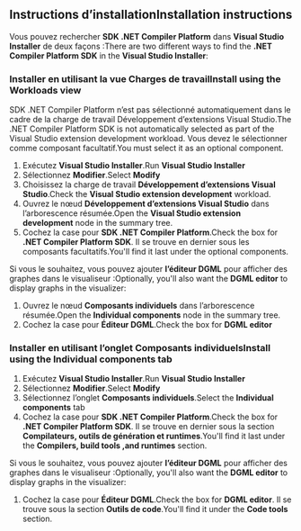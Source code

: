 ## <a name="installation-instructions"></a><span data-ttu-id="37201-101">Instructions d’installation</span><span class="sxs-lookup"><span data-stu-id="37201-101">Installation instructions</span></span> 

<span data-ttu-id="37201-102">Vous pouvez rechercher **SDK .NET Compiler Platform** dans **Visual Studio Installer** de deux façons :</span><span class="sxs-lookup"><span data-stu-id="37201-102">There are two different ways to find the **.NET Compiler Platform SDK** in the **Visual Studio Installer**:</span></span>

### <a name="install-using-the-workloads-view"></a><span data-ttu-id="37201-103">Installer en utilisant la vue Charges de travail</span><span class="sxs-lookup"><span data-stu-id="37201-103">Install using the Workloads view</span></span>

<span data-ttu-id="37201-104">SDK .NET Compiler Platform n’est pas sélectionné automatiquement dans le cadre de la charge de travail Développement d’extensions Visual Studio.</span><span class="sxs-lookup"><span data-stu-id="37201-104">The .NET Compiler Platform SDK is not automatically selected as part of the Visual Studio extension development workload.</span></span> <span data-ttu-id="37201-105">Vous devez le sélectionner comme composant facultatif.</span><span class="sxs-lookup"><span data-stu-id="37201-105">You must select it as an optional component.</span></span>

1. <span data-ttu-id="37201-106">Exécutez **Visual Studio Installer**.</span><span class="sxs-lookup"><span data-stu-id="37201-106">Run **Visual Studio Installer**</span></span> 
1. <span data-ttu-id="37201-107">Sélectionnez **Modifier**.</span><span class="sxs-lookup"><span data-stu-id="37201-107">Select **Modify**</span></span> 
1. <span data-ttu-id="37201-108">Choisissez la charge de travail **Développement d’extensions Visual Studio**.</span><span class="sxs-lookup"><span data-stu-id="37201-108">Check the **Visual Studio extension development** workload.</span></span>
1. <span data-ttu-id="37201-109">Ouvrez le nœud **Développement d’extensions Visual Studio** dans l’arborescence résumée.</span><span class="sxs-lookup"><span data-stu-id="37201-109">Open the **Visual Studio extension development** node in the summary tree.</span></span>
1. <span data-ttu-id="37201-110">Cochez la case pour **SDK .NET Compiler Platform**.</span><span class="sxs-lookup"><span data-stu-id="37201-110">Check the box for **.NET Compiler Platform SDK**.</span></span> <span data-ttu-id="37201-111">Il se trouve en dernier sous les composants facultatifs.</span><span class="sxs-lookup"><span data-stu-id="37201-111">You'll find it last under the optional components.</span></span>

<span data-ttu-id="37201-112">Si vous le souhaitez, vous pouvez ajouter **l’éditeur DGML** pour afficher des graphes dans le visualiseur :</span><span class="sxs-lookup"><span data-stu-id="37201-112">Optionally, you'll also want the **DGML editor** to display graphs in the visualizer:</span></span>

1. <span data-ttu-id="37201-113">Ouvrez le nœud **Composants individuels** dans l’arborescence résumée.</span><span class="sxs-lookup"><span data-stu-id="37201-113">Open the **Individual components** node in the summary tree.</span></span>
1. <span data-ttu-id="37201-114">Cochez la case pour **Éditeur DGML**.</span><span class="sxs-lookup"><span data-stu-id="37201-114">Check the box for **DGML editor**</span></span>

### <a name="install-using-the-individual-components-tab"></a><span data-ttu-id="37201-115">Installer en utilisant l’onglet Composants individuels</span><span class="sxs-lookup"><span data-stu-id="37201-115">Install using the Individual components tab</span></span>

1. <span data-ttu-id="37201-116">Exécutez **Visual Studio Installer**.</span><span class="sxs-lookup"><span data-stu-id="37201-116">Run **Visual Studio Installer**</span></span> 
1. <span data-ttu-id="37201-117">Sélectionnez **Modifier**.</span><span class="sxs-lookup"><span data-stu-id="37201-117">Select **Modify**</span></span> 
1. <span data-ttu-id="37201-118">Sélectionnez l’onglet **Composants individuels**.</span><span class="sxs-lookup"><span data-stu-id="37201-118">Select the **Individual components** tab</span></span> 
1. <span data-ttu-id="37201-119">Cochez la case pour **SDK .NET Compiler Platform**.</span><span class="sxs-lookup"><span data-stu-id="37201-119">Check the box for **.NET Compiler Platform SDK**.</span></span> <span data-ttu-id="37201-120">Il se trouve en dernier sous la section **Compilateurs, outils de génération et runtimes**.</span><span class="sxs-lookup"><span data-stu-id="37201-120">You'll find it last under the **Compilers, build tools ,and runtimes** section.</span></span>

<span data-ttu-id="37201-121">Si vous le souhaitez, vous pouvez ajouter **l’éditeur DGML** pour afficher des graphes dans le visualiseur :</span><span class="sxs-lookup"><span data-stu-id="37201-121">Optionally, you'll also want the **DGML editor** to display graphs in the visualizer:</span></span>

1. <span data-ttu-id="37201-122">Cochez la case pour **Éditeur DGML**.</span><span class="sxs-lookup"><span data-stu-id="37201-122">Check the box for **DGML editor**.</span></span> <span data-ttu-id="37201-123">Il se trouve sous la section **Outils de code**.</span><span class="sxs-lookup"><span data-stu-id="37201-123">You'll find it under the **Code tools** section.</span></span>
